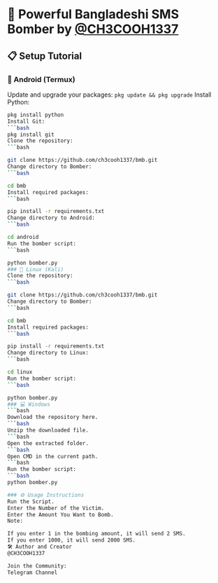 # 🚀 Powerful Bangladeshi SMS Bomber by [@CH3COOH1337](https://t.me/ch3cooh1337)

## 📋 Setup Tutorial

### 📱 Android (Termux)
Update and upgrade your packages:
   ```pkg update && pkg upgrade```
Install Python:
   ```bash
pkg install python
Install Git:
   ```bash
pkg install git
Clone the repository:
   ```bash

git clone https://github.com/ch3cooh1337/bmb.git
Change directory to Bomber:
   ```bash

cd bmb
Install required packages:
   ```bash

pip install -r requirements.txt
Change directory to Android:
   ```bash

cd android
Run the bomber script:
   ```bash

python bomber.py
### 🐧 Linux (Kali)
Clone the repository:
   ```bash

git clone https://github.com/ch3cooh1337/bmb.git
Change directory to Bomber:
   ```bash

cd bmb
Install required packages:
   ```bash

pip install -r requirements.txt
Change directory to Linux:
   ```bash

cd linux
Run the bomber script:
   ```bash

python bomber.py
### 💻 Windows
   ```bash
Download the repository here.
   ```bash
Unzip the downloaded file.
   ```bash
Open the extracted folder.
   ```bash
Open CMD in the current path.
   ```bash
Run the bomber script:
   ```bash
python bomber.py

### ⚙️ Usage Instructions
Run the Script.
Enter the Number of the Victim.
Enter the Amount You Want to Bomb.
Note:

If you enter 1 in the bombing amount, it will send 2 SMS.
If you enter 1000, it will send 2000 SMS.
🛠️ Author and Creator
@CH3COOH1337

Join the Community:
Telegram Channel
